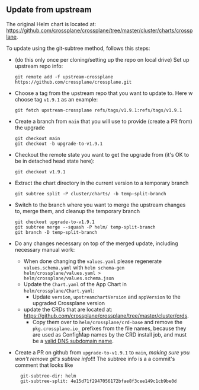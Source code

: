 ## Update from upstream


The original Helm chart is located at: https://github.com/crossplane/crossplane/tree/master/cluster/charts/crossplane.

To update using the git-subtree method, follows this steps:

- (do this only once per cloning/setting up the repo on local drive) Set up upstream repo info:
  ```
  git remote add -f upstream-crossplane https://github.com/crossplane/crossplane.git
  ```
- Choose a tag from the upstream repo that you want to update to. Here w choose tag `v1.9.1` as an example:
  ```
  git fetch upstream-crossplane refs/tags/v1.9.1:refs/tags/v1.9.1
  ```
- Create a branch from `main` that you will use to provide (create a PR from) the upgrade
  ```
  git checkout main
  git checkout -b upgrade-to-v1.9.1
  ```
- Checkout the remote state you want to get the upgrade from (it's OK to be in detached head state here):
  ```
  git checkout v1.9.1
  ```
- Extract the chart directory in the current version to a temporary branch
  ```
  git subtree split -P cluster/charts/ -b temp-split-branch
  ```
- Switch to the branch where you want to merge the upstream changes to, merge them, and cleanup the temporary branch
  ```
  git checkout upgrade-to-v1.9.1
  git subtree merge --squash -P helm/ temp-split-branch
  git branch -D temp-split-branch
  ```
- Do any changes necessary on top of the merged update, including necessary manual work:
  - When done changing the `values.yaml` please regenerate `values.schema.yaml`
  with `helm schema-gen helm/crossplane/values.yaml > helm/crossplane/values.schema.json`
  - Update the `Chart.yaml` of the App Chart in `helm/crossplane/Chart.yaml`:
    - Update `version`, `upstreamchartVersion` and `appVersion` to the upgraded Crossplane version
  - update the CRDs that are located at: https://github.com/crossplane/crossplane/tree/master/cluster/crds.
    - Copy them over to `helm/crossplane/crd-base` and remove the `pkg.crossplane.io_` prefixes from the file names, because
    they are used as ConfigMap names by the CRD install job, and must be a [valid DNS subdomain name](https://kubernetes.io/docs/concepts/configuration/configmap/#configmap-object).

- Create a PR on github from `upgrade-to-v1.9.1` to `main`, *making sure you won't remove git's subtree info*!!! The subtree info is a a commit's comment that looks like
  ```
    git-subtree-dir: helm
    git-subtree-split: 4e15d71f2947056172bfae8f3cee149c1cb9be0d
  ```
